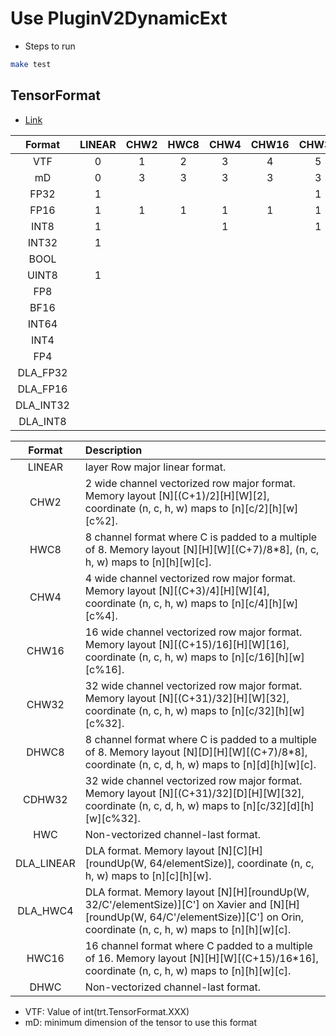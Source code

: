 # Use PluginV2DynamicExt

+ Steps to run

```bash
make test
```

## TensorFormat

+ [Link](https://docs.nvidia.com/deeplearning/tensorrt/api/c_api/namespacenvinfer1.html#ac3e115b1a2b1e578e8221ef99d27cd45)

|  Format   |  LINEAR  | CHW2 | HWC8 | CHW4 | CHW16 | CHW32 | DHWC8 | CDHW32 | HWC  | DLA_LINEAR | DLA_HWC4 | HWC16 | DHWC |
| :-------: | :------: | :--: | :--: | :--: | :---: | :---: | :---: | :----: | :--: | :--------: | :------: | :---: | :--: |
|    VTF    |    0     |  1   |  2   |  3   |   4   |   5   |   6   |   7    |  8   |     9      |    10    |  11   |  12  |
|    mD     |    0     |  3   |  3   |  3   |   3   |   3   |   4   |   4    |  3   |     0      |    0     |   3   |  4   |
|   FP32    |    1     |      |      |      |       |   1   |       |        |  1   |            |          |       |  1   |
|   FP16    |    1     |  1   |  1   |  1   |   1   |   1   |   1   |   1    |      |            |          |   1   |      |
|   INT8    |    1     |      |      |  1   |       |   1   |       |   1    |      |            |          |       |      |
|   INT32   |    1     |      |      |      |       |       |       |        |      |            |          |       |      |
|   BOOL    |          |      |      |      |       |       |       |        |      |            |          |       |      |
|   UINT8   |    1     |      |      |      |       |       |       |        |  1   |            |          |       |      |
|    FP8    |          |      |      |      |       |       |       |        |      |            |          |       |      |
|   BF16    |          |      |      |      |       |       |       |        |      |            |          |       |      |
|   INT64   |          |      |      |      |       |       |       |        |      |            |          |       |      |
|   INT4    |          |      |      |      |       |       |       |        |      |            |          |       |      |
|    FP4    |          |      |      |      |       |       |       |        |      |            |          |       |      |
| DLA_FP32  |          |      |      |      |       |       |       |        |      |     1      |    1     |       |      |
| DLA_FP16  |          |      |      |      |       |       |       |        |      |     1      |    1     |       |      |
| DLA_INT32 |          |      |      |      |       |       |       |        |      |     1      |    1     |       |      |
| DLA_INT8  |          |      |      |      |       |       |       |        |      |     1      |    1     |       |      |

|   Format   | Description                                                  |
| :--------: | :----------------------------------------------------------- |
|   LINEAR   | layer Row major linear format.                               |
|    CHW2    | 2 wide channel vectorized row major format. Memory layout [N][(C+1)/2][H][W][2], coordinate (n, c, h, w) maps to [n][c/2][h][w][c%2]. |
|    HWC8    | 8 channel format where C is padded to a multiple of 8. Memory layout [N][H][W][(C+7)/8*8], (n, c, h, w) maps to [n][h][w][c]. |
|    CHW4    | 4 wide channel vectorized row major format. Memory layout [N][(C+3)/4][H][W][4], coordinate (n, c, h, w) maps to [n][c/4][h][w][c%4]. |
|   CHW16    | 16 wide channel vectorized row major format. Memory layout [N][(C+15)/16][H][W][16], coordinate (n, c, h, w) maps to [n][c/16][h][w][c%16]. |
|   CHW32    | 32 wide channel vectorized row major format. Memory layout [N][(C+31)/32][H][W][32], coordinate (n, c, h, w) maps to [n][c/32][h][w][c%32]. |
|   DHWC8    | 8 channel format where C is padded to a multiple of 8. Memory layout [N][D][H][W][(C+7)/8*8], coordinate (n, c, d, h, w) maps to [n][d][h][w][c]. |
|   CDHW32   | 32 wide channel vectorized row major format. Memory layout [N][(C+31)/32][D][H][W][32], coordinate (n, c, d, h, w) maps to [n][c/32][d][h][w][c%32]. |
|    HWC     | Non-vectorized channel-last format.                          |
| DLA_LINEAR | DLA format. Memory layout [N][C][H][roundUp(W, 64/elementSize)], coordinate (n, c, h, w) maps to [n][c][h][w]. |
|  DLA_HWC4  | DLA format. Memory layout [N][H][roundUp(W, 32/C'/elementSize)][C'] on Xavier and [N][H][roundUp(W, 64/C'/elementSize)][C'] on Orin, coordinate (n, c, h, w) maps to [n][h][w][c]. |
|   HWC16    | 16 channel format where C padded to a multiple of 16. Memory layout [N][H][W][(C+15)/16*16], coordinate (n, c, h, w) maps to [n][h][w][c]. |
|    DHWC    | Non-vectorized channel-last format.                          |

+ VTF: Value of int(trt.TensorFormat.XXX)
+ mD: minimum dimension of the tensor to use this format

